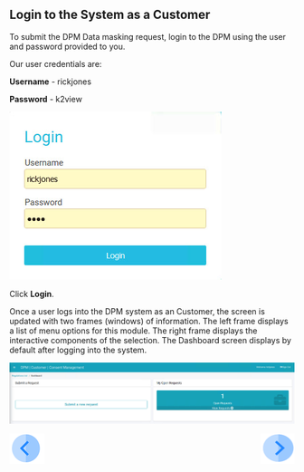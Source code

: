 ## Login to the System as a Customer

To submit the DPM Data masking request, login to the DPM using the user and password provided to you.

Our user credentials are:

**Username** - rickjones

**Password** - k2view

![image](../images/Customer_Login.jpg)                                  

Click **Login**.

Once a user logs into the DPM system as an Customer, the screen is updated with two frames (windows) of information. The left frame displays a list of menu options for this module. The right frame displays the interactive components of the selection. The Dashboard screen displays by default after logging into the system.

![image](../images/Customer_Dashboard.jpg)    



[![Previous](../images/Previous.png)]( 03_02_Masking_Preview_Your_Data.md)[<img align="right" width="60" height="54" src="../images/Next.png">](03_04_Masking_Submit_a_Request_to_Mask.md)
